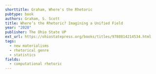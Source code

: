 ```yaml
---
shorttitle: Graham, Where's the Rhetoric
pubtype: book
authors: Graham, S. Scott
title: Where’s the Rhetoric? Imagining a Unified Field
year: "2020"
publisher: The Ohio State UP
ext_url: https://ohiostatepress.org/books/titles/9780814214534.html
tags:
  - new materialisms
  - rhetorical genre
  - statistics
fields:
  - computational rhetoric
---
```

